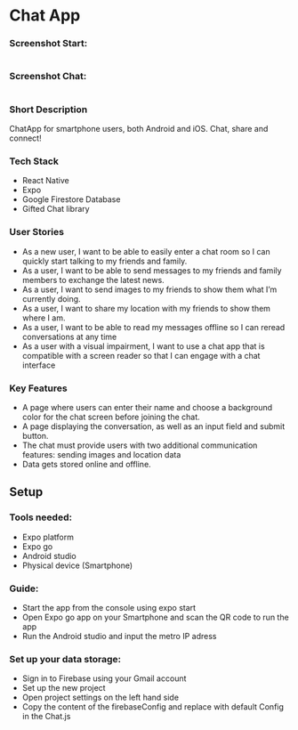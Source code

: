 <h1>Chat App</h1>

<h3>Screenshot Start:</h3>
<img href="/background.png"></img>
<h3>Screenshot Chat:</h3>
<img href="/background1.png""></img>
<h3>Short Description</h3>
<p>ChatApp for smartphone users, both Android and iOS. Chat, share and connect! </p>
 
 <h3>Tech Stack</h3>
<ul>
<li>React Native</li>
<li>Expo</li>
<li>Google Firestore Database</li>
<li>Gifted Chat library</li>
</ul>

<h3>User Stories</h3>
<ul>
<li>As a new user, I want to be able to easily enter a chat room so I can quickly start talking to my
friends and family.</li>
<li>As a user, I want to be able to send messages to my friends and family members to exchange
the latest news.</li>
<li>As a user, I want to send images to my friends to show them what I’m currently doing.
</li>
<li>As a user, I want to share my location with my friends to show them where I am.</li>
<li>As a user, I want to be able to read my messages offline so I can reread conversations at any
time</li>
<li>As a user with a visual impairment, I want to use a chat app that is compatible with a screen
reader so that I can engage with a chat interface</li>
</ul>


<h3>Key Features</h3>
<ul>
<li>A page where users can enter their name and choose a background color for the chat screen
before joining the chat.
</li>
<li>A page displaying the conversation, as well as an input field and submit button.</li>
<li>The chat must provide users with two additional communication features: sending images
and location data</li>
<li>Data gets stored online and offline.
</li>
</ul>


<h2>Setup</h2>
<h3>Tools needed:</h3>
<ul>
<li>Expo platform</li>
<li>Expo go</li>
<li>Android studio</li>
<li>Physical device (Smartphone)</li>
</ul>

<h3>Guide:</h3>
<ul>
<li>Start the app from the console using expo start</li>
<li>Open Expo go app on your Smartphone and scan the QR code to run the app</li>
<li>Run the Android studio and input the metro IP adress</li>
</ul>

<h3>Set up your data storage:</h3>
<ul>
<li>Sign in to Firebase using your Gmail account</li>
<li>Set up the new project</li>
<li>Open project settings on the left hand side </li>
<li>Copy the content of the firebaseConfig and replace with default Config in the Chat.js</li>
</ul>

